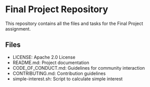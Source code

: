 # Final Project Repository
This repository contains all the files and tasks for the Final Project assignment.

## Files
- LICENSE: Apache 2.0 License
- README.md: Project documentation
- CODE_OF_CONDUCT.md: Guidelines for community interaction
- CONTRIBUTING.md: Contribution guidelines
- simple-interest.sh: Script to calculate simple interest
